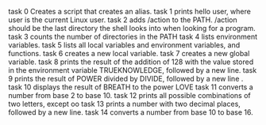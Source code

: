 task 0 Creates a script that creates an alias.
task 1 prints hello user, where user is the current Linux user.
task 2 adds /action to the PATH. /action should be the last directory the shell looks into when looking for a program.
task 3 counts the number of directories in the PATH
task 4 lists environment variables.
task 5 lists all local variables and environment variables, and functions.
task 6 creates a new local variable.
task 7 creates a new global variable.
task 8 prints the result of the addition of 128 with the value stored in the environment variable TRUEKNOWLEDGE, followed by a new line.
task 9 prints the result of POWER divided by DIVIDE, followed by a new line .
task 10 displays the result of BREATH to the power LOVE
task 11 converts a number from base 2 to base 10.
task 12 prints all possible combinations of two letters, except oo
task 13 prints a number with two decimal places, followed by a new line.
task 14 converts a number from base 10 to base 16.






